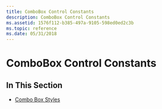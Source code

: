```yaml
---
title: ComboBox Control Constants
description: ComboBox Control Constants
ms.assetid: 1576f112-b385-497a-9105-598ed0ed2c3b
ms.topic: reference
ms.date: 05/31/2018
---
```


# ComboBox Control Constants

## In This Section

-   [Combo Box Styles](combo-box-styles.md)

 

 





